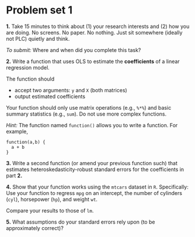 # Problem set 1

**1.** Take 15 minutes to think about (1) your research interests and (2) how you are doing. No screens. No paper. No nothing. Just sit somewhere (ideally not PLC) quietly and think.

*To submit:* Where and when did you complete this task?

**2.** Write a function that uses OLS to estimate the **coefficients** of a linear regression model.

The function should

- accept two arguments: `y` and `X` (both matrices)
- output estimated coefficients

Your function should only use matrix operations (e.g., `%*%`) and basic summary statistics (e.g., `sum`). Do not use more complex functions.

*Hint:* The function named `function()` allows you to write a function. For example, 

```{r}
function(a,b) {
  a + b
}
```

**3.** Write a second function (or amend your previous function such) that estimates heteroskedasticity-robust standard errors for the coefficients in part **2.**

**4.** Show that your function works using the `mtcars` dataset in `R`. Specifically: Use your function to regress `mpg` on an intercept, the number of cylinders (`cyl`), horsepower (`hp`), and weight `wt`.

Compare your results to those of `lm`.

**5.** What assumptions do your standard errors rely upon (to be approximately correct)?

